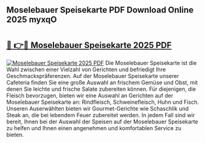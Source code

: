 ## Moselebauer Speisekarte PDF Download Online 2025 myxqO

# <h2><a href="http://gccl59h.nevu.top/?p=Moselebauer+Speisekarte">🔗 👉🔴 Moselebauer Speisekarte 2025 PDF</a></h2>

[![Moselebauer Speisekarte 2025 PDF](https://i.imgur.com/dBaPXMq.png)](http://gccl59h.nevu.top/?p=Moselebauer+Speisekarte)
Die Moselebauer Speisekarte ist die Wahl zwischen einer Vielzahl von Gerichten und befriedigt Ihre Geschmackspräferenzen. Auf der Moselebauer Speisekarte unserer Cafeteria finden Sie eine große Auswahl an frischem Gemüse und Obst, mit denen Sie leichte und frische Salate zubereiten können. Für diejenigen, die Fleisch bevorzugen, bieten wir eine Auswahl an Gerichten auf der Moselebauer Speisekarte an: Rindfleisch, Schweinefleisch, Huhn und Fisch. Unseren Auserwählten bieten wir Gourmet-Gerichte wie Schaschlik und Steak an, die bei lebendem Feuer zubereitet werden. In jedem Fall sind wir bereit, Ihnen bei der Auswahl der Speisen auf der Moselebauer Speisekarte zu helfen und Ihnen einen angenehmen und komfortablen Service zu bieten.
